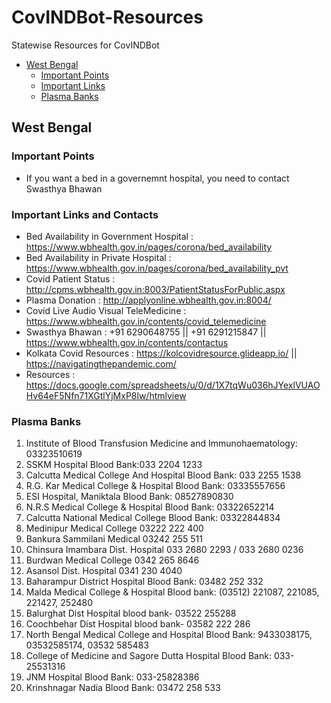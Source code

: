 # CovINDBot-Resources

Statewise Resources for CovINDBot

- [ West Bengal ](#westbengal)
  - [ Important Points](#westbengal-points)
  - [ Important Links](#westbengal-important-links-contacts)  
  - [ Plasma Banks](#westbengal-plasma-banks)

<a name="westbengal" />

## West Bengal

<a name="westbengal-points" />

### Important Points

- If you want a bed in a governemnt hospital, you need to contact Swasthya Bhawan

<a name="westbengal-important-links-contacts" />

### Important Links and Contacts

- Bed Availability in Government Hospital : https://www.wbhealth.gov.in/pages/corona/bed_availability
- Bed Availability in Private Hospital : https://www.wbhealth.gov.in/pages/corona/bed_availability_pvt
- Covid Patient Status : http://cpms.wbhealth.gov.in:8003/PatientStatusForPublic.aspx
- Plasma Donation : http://applyonline.wbhealth.gov.in:8004/
- Covid Live Audio Visual TeleMedicine : https://www.wbhealth.gov.in/contents/covid_telemedicine
- Swasthya Bhawan : +91 6290648755 || +91 6291215847 || https://www.wbhealth.gov.in/contents/contactus
- Kolkata Covid Resources : https://kolcovidresource.glideapp.io/ || https://navigatingthepandemic.com/
- Resources : https://docs.google.com/spreadsheets/u/0/d/1X7tqWu036hJYexlVUAOHv64eF5Nfn71XGtlYjMxP8lw/htmlview

<a name="westbengal-plasma-banks" />

### Plasma Banks

1. Institute of Blood Transfusion Medicine and Immunohaematology: 03323510619
2. SSKM Hospital Blood Bank:033 2204 1233
3. Calcutta Medical College And Hospital Blood Bank: 033 2255 1538
4. R.G. Kar Medical College & Hospital Blood Bank: 03335557656
5. ESI Hospital, Maniktala Blood Bank: 08527890830
6. N.R.S Medical College & Hospital Blood Bank: 03322652214
7. Calcutta National Medical College Blood Bank: 03322844834
8. Medinipur Medical College 03222 222 400
9. Bankura Sammilani Medical  03242 255 511
10. Chinsura Imambara Dist. Hospital 033 2680 2293 /  033 2680 0236
11. Burdwan Medical College  0342 265 8646
12. Asansol Dist. Hospital  0341 230 4040
13. Baharampur District Hospital Blood Bank: 03482 252 332
14. Malda Medical College & Hospital Blood bank: (03512) 221087, 221085, 221427, 252480
15. Balurghat Dist Hospital blood bank- 03522 255288
16. Coochbehar Dist Hospital blood bank- 03582 222 286
17. North Bengal Medical College and Hospital Blood Bank: 9433038175, 03532585174, 03532 585483
18. College of Medicine and Sagore Dutta Hospital Blood Bank: 033-25531316
19. JNM Hospital Blood Bank: 033-25828386
20. Krinshnagar Nadia Blood Bank: 03472 258 533
